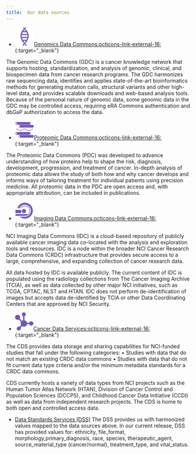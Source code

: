 ```yaml
---
title:  Our data sources
---
```


- ![](../images/genomic-data-commons-gdc_0.png)[Genomics Data Commons:octicons-link-external-16:](https://datacommons.cancer.gov/repository/genomic-data-commons){:target="_blank"}

The Genomic Data Commons (GDC) is a cancer knowledge network that supports hosting, standardization, and analysis of genomic, clinical, and biospecimen data from cancer research programs. The GDC harmonizes raw sequencing data, identifies and applies state-of-the-art bioinformatics methods for generating mutation calls, structural variants and other high-level data, and provides scalable downloads and web-based analysis tools. Because of the personal nature of genomic data, some genomic data in the GDC may be controlled access, requiring eRA Commons authentication and dbGaP authorization to access the data. 


- ![](../images/proteomic-data-commons-pdc_0.png)[Proteomic Data Commons:octicons-link-external-16:](https://datacommons.cancer.gov/repository/proteomic-data-commons){:target="_blank"}

The Proteomic Data Commons (PDC) was developed to advance understanding of how proteins help to shape the risk, diagnosis, development, progression, and treatment of cancer. In-depth analysis of proteomic data allows the study of both how and why cancer develops and informs ways of tailoring treatment for individual patients using precision medicine. All proteomic data in the PDC are open access and, with appropriate attribution, can be included in publications.


- ![](../images/imaging-data-commons-idc_0.png)[Imaging Data Commons:octicons-link-external-16:](https://datacommons.cancer.gov/repository/imaging-data-commons){:target="_blank"}

NCI Imaging Data Commons (IDC) is a cloud-based repository of publicly available cancer imaging data co-located with the analysis and exploration tools and resources. IDC is a node within the broader NCI Cancer Research Data Commons (CRDC) infrastructure that provides secure access to a large, comprehensive, and expanding collection of cancer research data.

All data hosted by IDC is available publicly. The current content of IDC is populated using the radiology collections from The Cancer Imaging Archive (TCIA), as well as data collected by other major NCI initiatives, such as TCGA, CPTAC, NLST and HTAN. IDC does not perform de-identification of images but accepts data de-identified by TCIA or other Data Coordinating Centers that are approved by NCI Security.


- ![](../images/cancer-data-service-cds_0.png)[Cancer Data Services:octicons-link-external-16:](https://datacommons.cancer.gov/repository/cancer-data-service){:target="_blank"}

The CDS provides data storage and sharing capabilities for NCI-funded studies that fall under the following categories:
•    Studies with data that do not match an existing CRDC data commons 
•    Studies with data that do not fit current data type criteria and/or the minimum metadata standards for a CRDC data commons. 

CDS currently hosts a variety of data types from NCI projects such as the Human Tumor Atlas Network (HTAN), Division of Cancer Control and Population Sciences (DCCPS), and Childhood Cancer Data Initiative (CCDI) as well as data from independent research projects. The CDS is home to both open and controlled access data.


- [Data Standards Services (DSS)](https://datascience.cancer.gov/data-commons/data-standards-services)
  The DSS provides us with harmonized values mapped to the data sources above. In our current release, DSS has provided values for:
   ethnicity, file_format, morphology,primary_diagnosis, race, species, therapeutic_agent, source_material_type (cancer/normal), treatment_type, and vital_status.